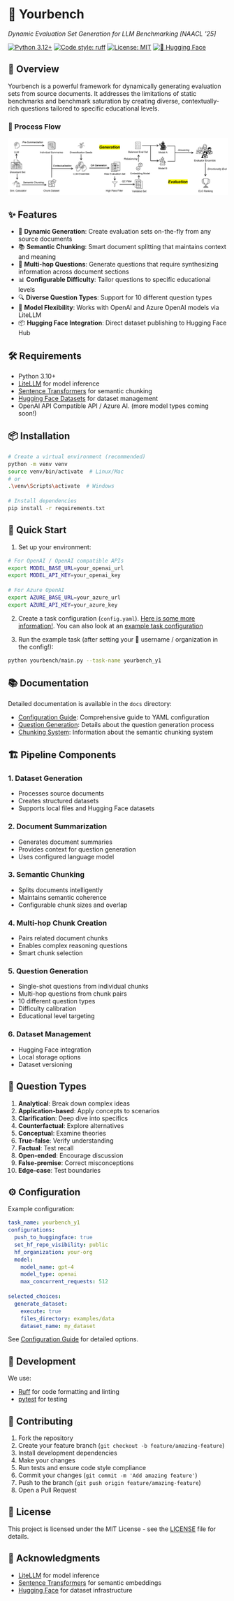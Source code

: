 # 🤗 Yourbench

**Dynamic Evaluation Set Generation for LLM Benchmarking [NAACL '25*]*

[![Python 3.12+](https://img.shields.io/badge/python-3.12+-blue.svg)](https://www.python.org/downloads/)
[![Code style: ruff](https://img.shields.io/badge/code%20style-ruff-000000.svg)](https://github.com/astral-sh/ruff)
[![License: MIT](https://img.shields.io/badge/License-MIT-yellow.svg)](https://opensource.org/licenses/MIT)
[![🤗 Hugging Face](https://img.shields.io/badge/huggingface-datasets-yellow)](https://huggingface.co/docs/datasets)

</div>

## 🌟 Overview

Yourbench is a powerful framework for dynamically generating evaluation sets from source documents. It addresses the limitations of static benchmarks and benchmark saturation by creating diverse, contextually-rich questions tailored to specific educational levels.

### 🔄 Process Flow

![Process Flow](static/images/process-figure.png)

## ✨ Features

- 🔄 **Dynamic Generation**: Create evaluation sets on-the-fly from any source documents
- 📚 **Semantic Chunking**: Smart document splitting that maintains context and meaning
- 🤔 **Multi-hop Questions**: Generate questions that require synthesizing information across document sections
- 📊 **Configurable Difficulty**: Tailor questions to specific educational levels
- 🔍 **Diverse Question Types**: Support for 10 different question types
- 🤖 **Model Flexibility**: Works with OpenAI and Azure OpenAI models via LiteLLM
- 📦 **Hugging Face Integration**: Direct dataset publishing to Hugging Face Hub

## 🛠️ Requirements

- Python 3.10+
- [LiteLLM](https://github.com/BerriAI/litellm) for model inference
- [Sentence Transformers](https://www.sbert.net/) for semantic chunking
- [Hugging Face Datasets](https://huggingface.co/docs/datasets) for dataset management
- OpenAI API Compatible API / Azure AI. (more model types coming soon!)

## 📦 Installation

```bash
# Create a virtual environment (recommended)
python -m venv venv
source venv/bin/activate  # Linux/Mac
# or
.\venv\Scripts\activate  # Windows

# Install dependencies
pip install -r requirements.txt
```

## 🚀 Quick Start

1. Set up your environment:
```bash
# For OpenAI / OpenAI compatible APIs
export MODEL_BASE_URL=your_openai_url
export MODEL_API_KEY=your_openai_key

# For Azure OpenAI
export AZURE_BASE_URL=your_azure_url
export AZURE_API_KEY=your_azure_key
```

2. Create a task configuration (`config.yaml`). [Here is some more information!](docs/configuration.md). You can also look at an [example task configuration](task_configs/yourbench_y1/config.yaml)

3. Run the example task (after setting your 🤗 username / organization in the config!):
```bash
python yourbench/main.py --task-name yourbench_y1
```

## 📚 Documentation

Detailed documentation is available in the `docs` directory:

- [Configuration Guide](docs/configuration.md): Comprehensive guide to YAML configuration
- [Question Generation](docs/question_generation.md): Details about the question generation process
- [Chunking System](docs/chunking.md): Information about the semantic chunking system

## 🏗️ Pipeline Components

### 1. Dataset Generation
- Processes source documents
- Creates structured datasets
- Supports local files and Hugging Face datasets

### 2. Document Summarization
- Generates document summaries
- Provides context for question generation
- Uses configured language model

### 3. Semantic Chunking
- Splits documents intelligently
- Maintains semantic coherence
- Configurable chunk sizes and overlap

### 4. Multi-hop Chunk Creation
- Pairs related document chunks
- Enables complex reasoning questions
- Smart chunk selection

### 5. Question Generation
- Single-shot questions from individual chunks
- Multi-hop questions from chunk pairs
- 10 different question types
- Difficulty calibration
- Educational level targeting

### 6. Dataset Management
- Hugging Face integration
- Local storage options
- Dataset versioning

## 🎯 Question Types

1. **Analytical**: Break down complex ideas
2. **Application-based**: Apply concepts to scenarios
3. **Clarification**: Deep dive into specifics
4. **Counterfactual**: Explore alternatives
5. **Conceptual**: Examine theories
6. **True-false**: Verify understanding
7. **Factual**: Test recall
8. **Open-ended**: Encourage discussion
9. **False-premise**: Correct misconceptions
10. **Edge-case**: Test boundaries

## ⚙️ Configuration

Example configuration:

```yaml
task_name: yourbench_y1
configurations:
  push_to_huggingface: true
  set_hf_repo_visibility: public
  hf_organization: your-org
  model:
    model_name: gpt-4
    model_type: openai
    max_concurrent_requests: 512

selected_choices:
  generate_dataset:
    execute: true
    files_directory: examples/data
    dataset_name: my_dataset
```

See [Configuration Guide](docs/configuration.md) for detailed options.

## 🧰 Development

We use:
- [Ruff](https://github.com/astral-sh/ruff) for code formatting and linting
- [pytest](https://docs.pytest.org/) for testing


## 🤝 Contributing

1. Fork the repository
2. Create your feature branch (`git checkout -b feature/amazing-feature`)
3. Install development dependencies
4. Make your changes
5. Run tests and ensure code style compliance
6. Commit your changes (`git commit -m 'Add amazing feature'`)
7. Push to the branch (`git push origin feature/amazing-feature`)
8. Open a Pull Request

## 📄 License

This project is licensed under the MIT License - see the [LICENSE](LICENSE) file for details.

## 🙏 Acknowledgments

- [LiteLLM](https://github.com/BerriAI/litellm) for model inference
- [Sentence Transformers](https://www.sbert.net/) for semantic embeddings
- [Hugging Face](https://huggingface.co/) for dataset infrastructure
